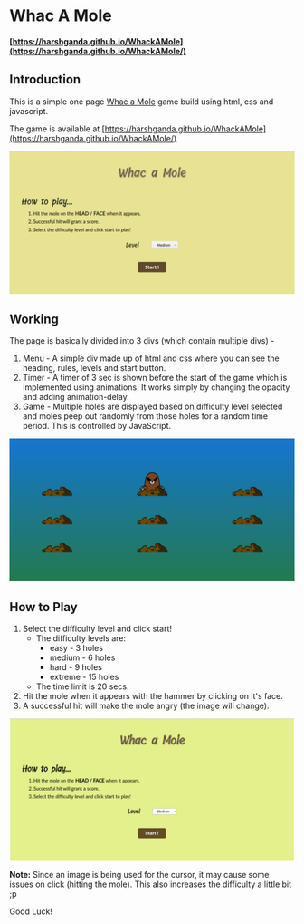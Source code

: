 # Whac A Mole

#### [https://harshganda.github.io/WhackAMole](https://harshganda.github.io/WhackAMole/)

## Introduction

This is a simple one page [Whac a Mole](https://en.wikipedia.org/wiki/Whac-A-Mole) game build using html, css and javascript.

The game is available at [https://harshganda.github.io/WhackAMole](https://harshganda.github.io/WhackAMole/)

![Game Menu](doc/rules.png)

## Working

The page is basically divided into 3 divs (which contain multiple divs) - 

1. Menu - A simple div made up of html and css where you can see the heading, rules, levels and start button.
2. Timer - A timer of 3 sec is shown before the start of the game which is implemented using animations. It works simply by changing the opacity and adding animation-delay.
3. Game - Multiple holes are displayed based on difficulty level selected and moles peep out randomly from those holes for a random time period. This is controlled by JavaScript.

![Game](doc/game.png)

## How to Play

1. Select the difficulty level and click start!
   - The difficulty levels are:
      - easy - 3 holes
      - medium - 6 holes
      - hard - 9 holes
      - extreme - 15 holes
   - The time limit is 20 secs.
2. Hit the mole when it appears with the hammer by clicking on it's face.
3. A successful hit will make the mole angry (the image will change).

![Gif](doc/whacamole.gif)

**Note:** Since an image is being used for the cursor, it may cause some issues on click (hitting the mole). This also increases the difficulty a little bit ;p

Good Luck! 

